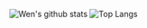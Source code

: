 ![Wen's github stats](https://github-readme-stats.vercel.app/api?username=happy9990929&rank_icon=github&hide=stars)
![Top Langs](https://github-readme-stats.vercel.app/api/top-langs/?username=happy9990929&layout=compact&hide=HTML)

